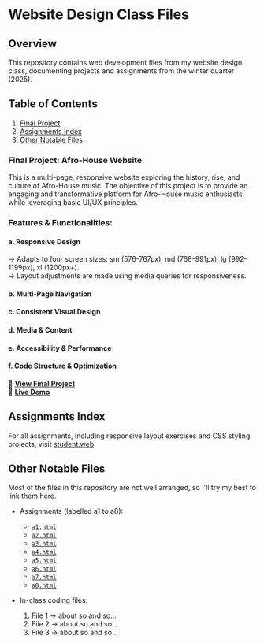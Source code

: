 # Website Design Class Files
## Overview
This repository contains web development files from my website design class, documenting projects and assignments from the winter quarter (2025).

## Table of Contents
1. [Final Project](#)
2. [Assignments Index](#)
3. [Other Notable Files](#)

### Final Project: Afro-House Website
This is a multi-page, responsive website exploring the history, rise, and culture of Afro-House music. The objective of this project is to provide an engaging and transformative platform for Afro-House music enthusiasts while leveraging basic UI/UX principles.

### Features & Functionalities:
#### a. Responsive Design
-> Adapts to four screen sizes: sm (576-767px), md (768-991px), lg (992-1199px), xl (1200px+). <br>
-> Layout adjustments are made using media queries for responsiveness.

#### b. Multi-Page Navigation
#### c. Consistent Visual Design
#### d. Media & Content
#### e. Accessibility & Performance
#### f. Code Structure & Optimization

🔗 **[View Final Project](https://studentweb.cdm.depaul.edu/vkimani/final_project/homepage.html)** <br>
🔗 **[Live Demo](#)**

## Assignments Index
For all assignments, including responsive layout exercises and CSS styling projects, visit [student.web](#)

## Other Notable Files
Most of the files in this repository are not well arranged, so I'll try my best to link them here.
- Assignments (labelled a1 to a8): <br>
     - [`a1.html`](./a1.html) <br>
     - [`a2.html`](./a2.html) <br>
     - [`a3.html`](./a3.html) <br>
     - [`a4.html`](./a4.html) <br>
     - [`a5.html`](./a5.html) <br>
     - [`a6.html`](./a6.html) <br>
     - [`a7.html`](./a7.html) <br>
     - [`a8.html`](./a8.html) <br>
      
- In-class coding files:
    1. File 1 -> about so and so...
    2. File 2 -> about so and so...
    3. File 3 -> about so and so...
  

